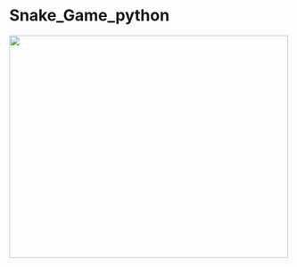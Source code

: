 # Snake_Game_python


<img src = "https://github.com/HarshanaPrabhath/Snake_Game_python/assets/132127313/7ebf66b3-d141-410a-a39f-fbb33a7d4867)](https://private-user-images.githubusercontent.com/132127313/302996381-7ebf66b3-d141-410a-a39f-fbb33a7d4867.png" width="500" height="400" />


